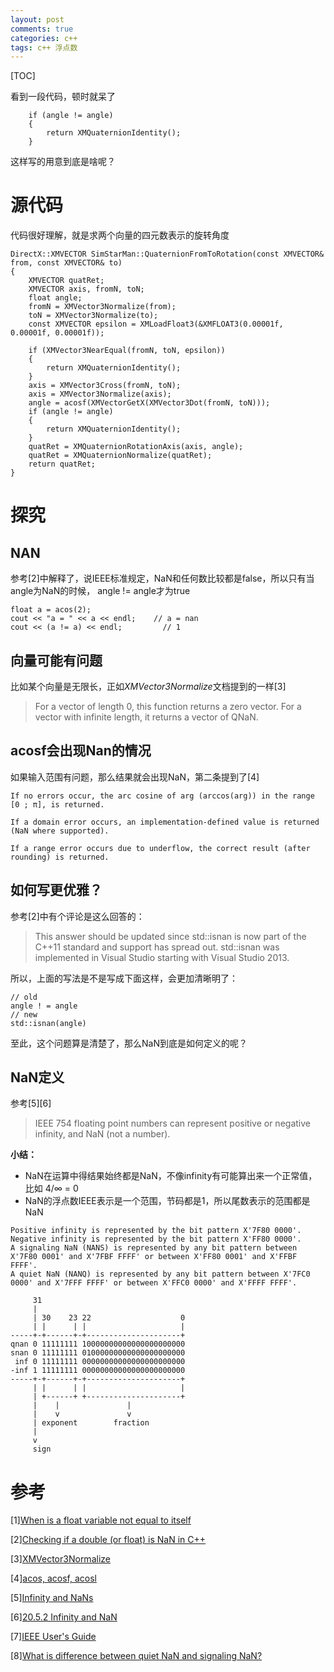 ```yaml
---
layout: post
comments: true
categories: c++
tags: c++ 浮点数
---
```


[TOC]

看到一段代码，顿时就呆了

```
    if (angle != angle)
    {
        return XMQuaternionIdentity();
    }
```

这样写的用意到底是啥呢？





# 源代码

代码很好理解，就是求两个向量的四元数表示的旋转角度

```
DirectX::XMVECTOR SimStarMan::QuaternionFromToRotation(const XMVECTOR& from, const XMVECTOR& to)
{
    XMVECTOR quatRet;
    XMVECTOR axis, fromN, toN;
    float angle;
    fromN = XMVector3Normalize(from);
    toN = XMVector3Normalize(to);
    const XMVECTOR epsilon = XMLoadFloat3(&XMFLOAT3(0.00001f, 0.00001f, 0.00001f));

    if (XMVector3NearEqual(fromN, toN, epsilon))
    {
        return XMQuaternionIdentity();
    }
    axis = XMVector3Cross(fromN, toN);
    axis = XMVector3Normalize(axis);
    angle = acosf(XMVectorGetX(XMVector3Dot(fromN, toN)));
    if (angle != angle)
    {
        return XMQuaternionIdentity();
    }
    quatRet = XMQuaternionRotationAxis(axis, angle);
    quatRet = XMQuaternionNormalize(quatRet);
    return quatRet;
}
```

# 探究
## NAN
参考[2]中解释了，说IEEE标准规定，NaN和任何数比较都是false，所以只有当angle为NaN的时候， angle != angle才为true

```
float a = acos(2);
cout << "a = " << a << endl;    // a = nan
cout << (a != a) << endl;         // 1
```

## 向量可能有问题
比如某个向量是无限长，正如*XMVector3Normalize*文档提到的一样[3]

> For a vector of length 0, this function returns a zero vector. For a vector with infinite length, it returns a vector of QNaN.

## acosf会出现Nan的情况
如果输入范围有问题，那么结果就会出现NaN，第二条提到了[4]

```
If no errors occur, the arc cosine of arg (arccos(arg)) in the range [0 ; π], is returned.

If a domain error occurs, an implementation-defined value is returned (NaN where supported).

If a range error occurs due to underflow, the correct result (after rounding) is returned.

```

## 如何写更优雅？
参考[2]中有个评论是这么回答的：

> This answer should be updated since std::isnan is now part of the C++11 standard and support has spread out. std::isnan was implemented in Visual Studio starting with Visual Studio 2013.

所以，上面的写法是不是写成下面这样，会更加清晰明了：

```
// old
angle ! = angle
// new
std::isnan(angle)
```

至此，这个问题算是清楚了，那么NaN到底是如何定义的呢？

## NaN定义
参考[5][6]

> IEEE 754 floating point numbers can represent positive or negative infinity, and NaN (not a number).

**小结：**

* NaN在运算中得结果始终都是NaN，不像infinity有可能算出来一个正常值，比如 4/&infin; = 0
* NaN的浮点数IEEE表示是一个范围，节码都是1，所以尾数表示的范围都是NaN

```
Positive infinity is represented by the bit pattern X'7F80 0000'.
Negative infinity is represented by the bit pattern X'FF80 0000'.
A signaling NaN (NANS) is represented by any bit pattern between X'7F80 0001' and X'7FBF FFFF' or between X'FF80 0001' and X'FFBF FFFF'.
A quiet NaN (NANQ) is represented by any bit pattern between X'7FC0 0000' and X'7FFF FFFF' or between X'FFC0 0000' and X'FFFF FFFF'.

     31
     |
     | 30    23 22                    0
     | |      | |                     |
-----+-+------+-+---------------------+
qnan 0 11111111 10000000000000000000000
snan 0 11111111 01000000000000000000000
 inf 0 11111111 00000000000000000000000
-inf 1 11111111 00000000000000000000000
-----+-+------+-+---------------------+
     | |      | |                     |
     | +------+ +---------------------+
     |    |               |
     |    v               v
     | exponent        fraction
     |
     v
     sign

```

# 参考
[1][When is a float variable not equal to itself](https://stackoverflow.com/questions/32900284/when-is-a-float-variable-not-equal-to-itself/32900315)

[2][Checking if a double (or float) is NaN in C++](https://stackoverflow.com/questions/570669/checking-if-a-double-or-float-is-nan-in-c/570694#570694)

[3][XMVector3Normalize](https://docs.microsoft.com/en-us/windows/win32/api/directxmath/nf-directxmath-xmvector3normalize)

[4][acos, acosf, acosl](https://en.cppreference.com/w/c/numeric/math/acos)

[5][Infinity and NaNs](https://www.doc.ic.ac.uk/~eedwards/compsys/float/nan.html)

[6][20.5.2 Infinity and NaN](https://www.gnu.org/software/libc/manual/html_node/Infinity-and-NaN.html)

[7][IEEE User's Guide](https://www.cenapad.unicamp.br/parque/manuais/Xlf/UG42.HTM)

[8][What is difference between quiet NaN and signaling NaN?](https://stackoverflow.com/questions/18118408/what-is-difference-between-quiet-nan-and-signaling-nan)